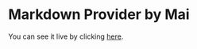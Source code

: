 # Markdown Provider by Mai

You can see it live by clicking [here](https://maitahtmai.github.io/Markdown-Previewer/).